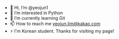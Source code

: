 - 👋 Hi, I’m @yeojun1
- 👀 I’m interested in Python
- 🌱 I’m currently learning Git
- 📫 How to reach me yeojun.lim@kakao.com
- ⚡ I'm Korean student. Thanks for visiting my page!

<!---
yeojun1/yeojun1 is a ✨ special ✨ repository because its `README.md` (this file) appears on your GitHub profile.
You can click the Preview link to take a look at your changes.
--->

